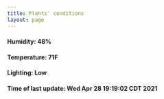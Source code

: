 ```yaml
---
title: Plants' conditions
layout: page
---
```



#### Humidity: 48%
#### Temperature: 71F
#### Lighting: Low
#### Time of last update: Wed Apr 28 19:19:02 CDT 2021
